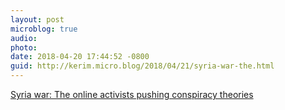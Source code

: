 ```yaml
---
layout: post
microblog: true
audio: 
photo: 
date: 2018-04-20 17:44:52 -0800
guid: http://kerim.micro.blog/2018/04/21/syria-war-the.html
---
```

[Syria war: The online activists pushing conspiracy theories](http://www.bbc.com/news/blogs-trending-43745629)
